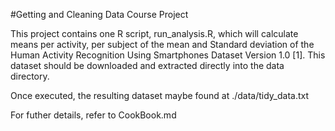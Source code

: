 #Getting and Cleaning Data Course Project

This project contains one R script, run_analysis.R, which will calculate means per activity, per subject of the mean and Standard deviation of the Human Activity Recognition Using Smartphones Dataset Version 1.0 [1]. This dataset should be downloaded and extracted directly into the data directory.

Once executed, the resulting dataset maybe found at ./data/tidy_data.txt

For futher details, refer to CookBook.md
